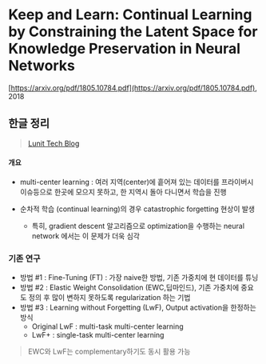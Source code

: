 # Keep and Learn: Continual Learning by Constraining the Latent Space for Knowledge Preservation in Neural Networks

[https://arxiv.org/pdf/1805.10784.pdf](https://arxiv.org/pdf/1805.10784.pdf), 2018



## 한글 정리 

> [Lunit Tech Blog ](https://blog.lunit.io/2018/08/31/keep-and-learn-continual-learning-by-constraining-the-latent-space-for-knowledge-preservation-in-neural-networks/)

#### 개요 
- multi-center learning : 여러 지역(center)에 흩어져 있는 데이터를 프라이버시 이슈등으로 한곳에 모으지 못하고, 한 지역시 돌아 다니면서 학습을 진행

- 순차적 학습 (continual learning)의 경우 catastrophic forgetting 현상이 발생
	- 특히, gradient descent 알고리즘으로 optimization을 수행하는 neural network 에서는 이 문제가 더욱 심각 

### 기존 연구 

- 방법 #1 : Fine-Tuning (FT) : 가장 naive한 방법, 기존 가중치에 현 데이터를 튜닝 
- 방법 #2 : Elastic Weight Consolidation (EWC,딥마인드), 기존 가중치에 중요도 정의 후 많이 변하지 못하도록 regularization 하는 기법
- 방법 #3 : Learning without Forgetting (LwF), Output activation을 한정하는 방식
	- Original LwF : multi-task multi-center learning
	- LwF+ : single-task multi-center learning

> EWC와 LwF는 complementary하기도 동시 활용 가능 